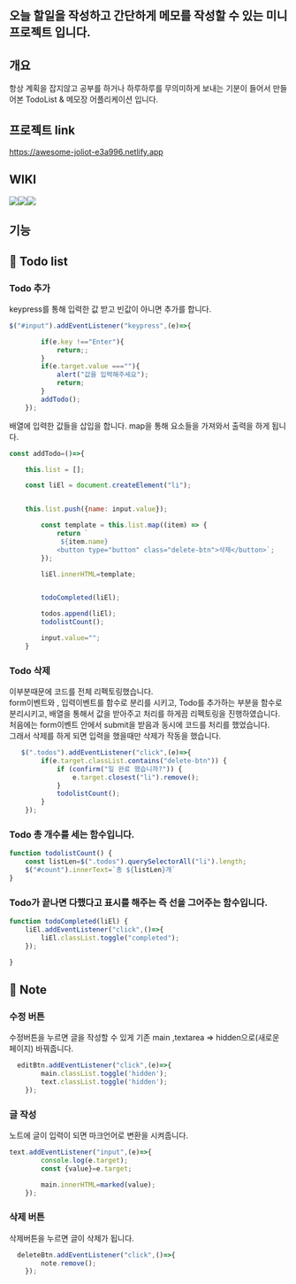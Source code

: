 ## 오늘 할일을 작성하고 간단하게 메모를 작성할 수 있는 미니 프로젝트 입니다.

## 개요
항상 계획을 잡지않고 공부를 하거나 하루하루를 무의미하게 보내는 기분이 들어서 만들어본 TodoList & 메모장 어플리케이션 입니다.

## 프로젝트 link
https://awesome-joliot-e3a996.netlify.app


## WIKI
<img src="https://img.shields.io/badge/html-E34F26?style=for-the-badge&logo=html5&logoColor=white"><img src="https://img.shields.io/badge/css-1572B6?style=for-the-badge&logo=css3&logoColor=white"><img src="https://img.shields.io/badge/javascript-F7DF1E?style=for-the-badge&logo=javascript&logoColor=black">


## 기능

## 📃 Todo list
### Todo 추가
keypress를 통해 입력한 값 받고 빈값이 아니면 추가를 합니다.
```javascript
$("#input").addEventListener("keypress",(e)=>{

        if(e.key !=="Enter"){
            return;;
        }
        if(e.target.value ===""){
            alert("값을 입력해주세요");
            return;
        }
        addTodo();
    });
```


배열에 입력한 값들을 삽입을 합니다.
map을 통해 요소들을 가져와서 출력을 하게 됩니다.

```javascript
const addTodo=()=>{

    this.list = [];

    const liEl = document.createElement("li");


    this.list.push({name: input.value});

        const template = this.list.map((item) => {
            return `
             ${item.name}
            <button type="button" class="delete-btn">삭제</button>`;
        });

        liEl.innerHTML=template;


        todoCompleted(liEl);

        todos.append(liEl);
        todolistCount();

        input.value="";
    }


```



### Todo 삭제
이부분때문에 코드를 전체 리펙토링했습니다.<br> 
form이벤트와 , 입력이벤트를 함수로 분리를 시키고, Todo를 추가하는 부분을 함수로 분리시키고, 배열을 통해서 값을 받아주고 처리를 하게끔 리펙토링을 진행하였습니다.
처음에는 form이벤트 안에서 submit을 받음과 동시에 코드를 처리를 했었습니다.<br>
그래서 삭제를 하게 되면 입력을 했을때만 삭제가 작동을 했습니다.<br>

```javascript
   $(".todos").addEventListener("click",(e)=>{
        if(e.target.classList.contains("delete-btn")) {
            if (confirm("일 완료 했습니까?")) {
                e.target.closest("li").remove();
            }
            todolistCount();
        }
    });
```

### Todo 총 개수를 세는 함수입니다. 
```javascript
function todolistCount() {
    const listLen=$(".todos").querySelectorAll("li").length;
    $("#count").innerText=`총 ${listLen}개`
}
```

### Todo가 끝나면 다했다고 표시를 해주는 즉 선을 그어주는 함수입니다.
```javascript
function todoCompleted(liEl) {
    liEl.addEventListener("click",()=>{
        liEl.classList.toggle("completed");
    });

}
```


## 📃 Note

### 수정 버튼
수정버튼을 누르면 글을 작성할 수 있게 기존 main ,textarea => hidden으로(새로운 페이지) 바꿔줍니다.

```javascript
  editBtn.addEventListener("click",(e)=>{
        main.classList.toggle('hidden');
        text.classList.toggle('hidden');
    });
```

### 글 작성 
노트에 글이 입력이 되면 마크언어로 변환을 시켜줍니다.
```javascript
text.addEventListener("input",(e)=>{
        console.log(e.target);
        const {value}=e.target;

        main.innerHTML=marked(value);
    });
```

### 삭제 버튼
삭제버튼을 누르면 글이 삭제가 됩니다.
```javascript
  deleteBtn.addEventListener("click",()=>{
        note.remove();
    });
```
